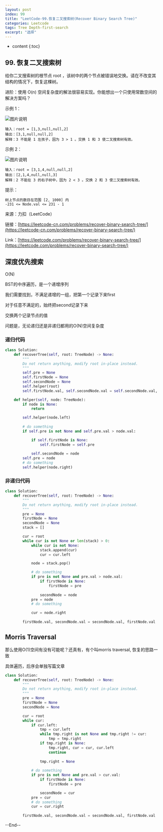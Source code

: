 ```yaml
---
layout: post
index: 99
title: "LeetCode-99.恢复二叉搜索树(Recover Binary Search Tree)"
categories: Leetcode
tags: Tree Depth-first-search
excerpt: "选择"
---
```


* content
{:toc}

## 99. 恢复二叉搜索树

给你二叉搜索树的根节点 root ，该树中的两个节点被错误地交换。请在不改变其结构的情况下，恢复这棵树。

进阶：使用 O(n) 空间复杂度的解法很容易实现。你能想出一个只使用常数空间的解决方案吗？


示例 1：

![图片说明](https://geemaple.github.io/images/leetcode-algorithm-99-1.jpg)

```
输入：root = [1,3,null,null,2]
输出：[3,1,null,null,2]
解释：3 不能是 1 左孩子，因为 3 > 1 。交换 1 和 3 使二叉搜索树有效。
```

示例 2：

![图片说明](https://geemaple.github.io/images/leetcode-algorithm-99-2.jpg)

```
输入：root = [3,1,4,null,null,2]
输出：[2,1,4,null,null,3]
解释：2 不能在 3 的右子树中，因为 2 < 3 。交换 2 和 3 使二叉搜索树有效。
```

提示：

```
树上节点的数目在范围 [2, 1000] 内
-231 <= Node.val <= 231 - 1
```


来源：力扣（LeetCode）

链接：[https://leetcode-cn.com/problems/recover-binary-search-tree/](https://leetcode-cn.com/problems/recover-binary-search-tree/)

Link：[https://leetcode.com/problems/recover-binary-search-tree/](https://leetcode.com/problems/recover-binary-search-tree/)

## 深度优先搜索

O(N)

BST的中序遍历，是一个递增序列

我们需要找到，不满足递增的一组，把第一个记录下来first

对于任意不满足的，始终把second记录下来

交换两个记录节点的值

问题是，无论递归还是非递归都用的O(N)空间复杂度

### 递归代码

```python
class Solution:
    def recoverTree(self, root: TreeNode) -> None:
        """
        Do not return anything, modify root in-place instead.
        """
        self.pre = None
        self.firstNode = None
        self.secondNode = None
        self.helper(root)
        self.firstNode.val, self.secondNode.val = self.secondNode.val, self.firstNode.val

    def helper(self, node: TreeNode):
        if node is None:
            return

        self.helper(node.left)
        
        # do something
        if self.pre is not None and self.pre.val > node.val:

            if self.firstNode is None:
                self.firstNode = self.pre
      
            self.secondNode = node
        self.pre = node
        # do something
        self.helper(node.right)
```

### 非递归代码

```python
class Solution:
    def recoverTree(self, root: TreeNode) -> None:
        """
        Do not return anything, modify root in-place instead.
        """
        pre = None
        firstNode = None
        secondNode = None
        stack = []

        cur = root
        while cur is not None or len(stack) > 0:
            while cur is not None:
                stack.append(cur)
                cur = cur.left

            node = stack.pop()

            # do something
            if pre is not None and pre.val > node.val:
                if firstNode is None:
                    firstNode = pre
        
                secondNode = node
            pre = node
            # do something

            cur = node.right
            
        firstNode.val, secondNode.val = secondNode.val, firstNode.val
```

## Morris Traversal

那么使用O(1)空间有没有可能呢？还真有，有个叫morris traversal, 恢复的思路一致

具体遍历，后序会单独写篇文章

```python
class Solution:
    def recoverTree(self, root: TreeNode) -> None:
        """
        Do not return anything, modify root in-place instead.
        """
        pre = None
        firstNode = None
        secondNode = None

        cur = root
        while cur:
            if cur.left:
                tmp = cur.left
                while tmp.right is not None and tmp.right != cur:
                    tmp = tmp.right
                if tmp.right is None:
                    tmp.right, cur = cur, cur.left
                    continue
                    
                tmp.right = None
        
            # do something
            if pre is not None and pre.val > cur.val:
                if firstNode is None:
                    firstNode = pre

                secondNode = cur
            pre = cur
            # do something
            cur = cur.right
            
        firstNode.val, secondNode.val = secondNode.val, firstNode.val
```

--End--



